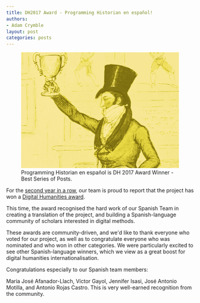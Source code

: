 ```yaml
---
title: DH2017 Award - Programming Historian en español!
authors:
- Adam Crymble
layout: post
categories: posts
---
```


<p><figure><a href="/posts/dh-award-2016"><img src="/images/dh-awards-2016/dh-award-2016.png" alt=""/></a><figcaption>
    Programming Historian en español is DH 2017 Award Winner - Best Series of Posts.</figcaption></figure></p>

For the [second year in a row](https://programminghistorian.org/posts/dh-award-2016), our team is proud to report that the project has won a [Digital Humanities award](http://dhawards.org/dhawards2017/results/).

This time, the award recognised the hard work of our Spanish Team in creating a translation of the project, and building a Spanish-language community of scholars interested in digital methods.

These awards are community-driven, and we'd like to thank everyone who voted for our project, as well as to congratulate everyone who was nominated and who won in other categories. We were particularly excited to see other Spanish-language winners, which we view as a great boost for digital humanities internationalisation.

Congratulations especially to our Spanish team members:

Maria José Afanador-Llach, Víctor Gayol, Jennifer Isasi, José Antonio Motilla, and Antonio Rojas Castro. This is very well-earned recognition from the community.
